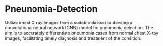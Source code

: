 # Pneunomia-Detection
Utilize chest X-ray images from a suitable dataset to develop a convolutional neural network (CNN) model for pneumonia detection. The aim is to accurately differentiate pneumonia cases from normal chest X-ray images, facilitating timely diagnosis and treatment of the condition.
